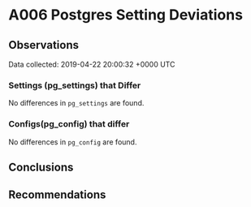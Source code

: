 # A006 Postgres Setting Deviations #

## Observations ##
Data collected: 2019-04-22 20:00:32 +0000 UTC  

### Settings (pg_settings) that Differ ###

No differences in `pg_settings` are found.

### Configs(pg_config) that differ ###

No differences in `pg_config` are found.



## Conclusions ##


## Recommendations ##


